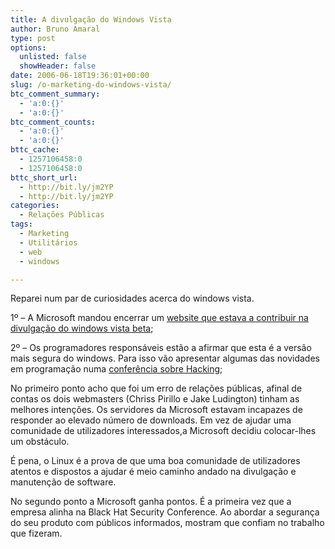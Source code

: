 ```yaml
---
title: A divulgação do Windows Vista
author: Bruno Amaral
type: post
options:
  unlisted: false
  showHeader: false
date: 2006-06-18T19:36:01+00:00
slug: /o-marketing-do-windows-vista/
btc_comment_summary:
  - 'a:0:{}'
  - 'a:0:{}'
btc_comment_counts:
  - 'a:0:{}'
  - 'a:0:{}'
bttc_cache:
  - 1257106458:0
  - 1257106458:0
bttc_short_url:
  - http://bit.ly/jm2YP
  - http://bit.ly/jm2YP
categories:
  - Relações Públicas
tags:
  - Marketing
  - Utilitários
  - web
  - windows

---
```

Reparei num par de curiosidades acerca do windows vista.

1º &#8211; A Microsoft mandou encerrar um [website que estava a contribuir na divulgação do windows vista beta][1];

2º &#8211; Os programadores responsáveis estão a afirmar que esta é a versão mais segura do windows. Para isso vão apresentar algumas das novidades em programação numa [conferência sobre Hacking][2];<!--more-->

No primeiro ponto acho que foi um erro de relações públicas, afinal de contas os dois webmasters (Chriss Pirillo e Jake Ludington) tinham as melhores intenções. Os servidores da Microsoft estavam incapazes de responder ao elevado número de downloads. Em vez de ajudar uma comunidade de utilizadores interessados,a Microsoft decidiu colocar-lhes um obstáculo.
  
É pena, o Linux é a prova de que uma boa comunidade de utilizadores atentos e dispostos a ajudar é meio caminho andado na divulgação e manutenção de software.

No segundo ponto a Microsoft ganha pontos. É a primeira vez que a empresa alinha na Black Hat Security Conference. Ao abordar a segurança do seu produto com públicos informados, mostram que confiam no trabalho que fizeram.

 [1]: http://www.vistatorrent.com
 [2]: http://www.eweek.com/article2/0,1895,1976171,00.asp